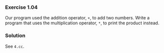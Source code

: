 ### Exercise 1.04

Our program used the addition operator, `+`, to add two numbers. Write a program
that uses the multiplication operator, `*`, to print the product instead.

### Solution

See `4.cc`.
